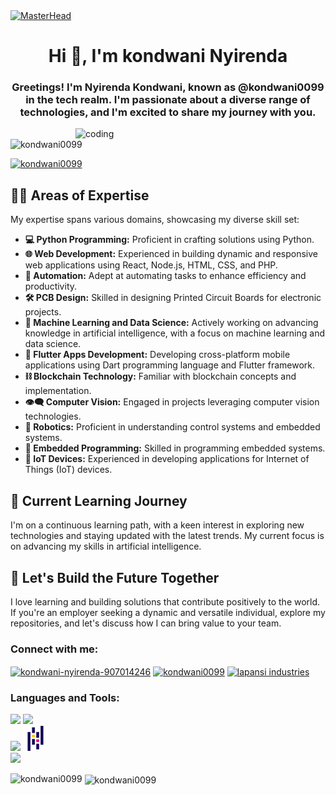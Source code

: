 <a href="https://rishavchanda.io">
  <img src="https://static.wixstatic.com/media/3eee0b_4c0b4d2c5e9d4c5f84473048443b358b~mv2.gif" alt="MasterHead" width="100%" height='350'>
</a>

<h1 align="center">Hi 👋, I'm kondwani Nyirenda</h1>
<h3 align="center">Greetings! I'm Nyirenda Kondwani, known as @kondwani0099 in the tech realm. I'm passionate about a diverse range of technologies, and I'm excited to share my journey with you.</h3>
<img align='right' alt='coding' width='400' src="https://cdn.dribbble.com/users/1162077/screenshots/3848914/programmer.gif" /> 

<p align="left"> <img src="https://komarev.com/ghpvc/?username=kondwani0099&label=Profile%20views&color=0e75b6&style=flat" alt="kondwani0099" /> </p>

<p align="left"> <a href="https://github.com/ryo-ma/github-profile-trophy"><img src="https://github-profile-trophy.vercel.app/?username=kondwani0099" alt="kondwani0099" /></a> </p>
<h2 align="left"> 👨‍💻 Areas of Expertise</h2>
<p align="left">My expertise spans various domains, showcasing my diverse skill set:</p>
<ul>
  <li><strong>💻 Python Programming:</strong> Proficient in crafting solutions using Python.</li>
  <li><strong>🌐 Web Development:</strong> Experienced in building dynamic and responsive web applications using React, Node.js, HTML, CSS, and PHP.</li>
  <li><strong>🤖 Automation:</strong> Adept at automating tasks to enhance efficiency and productivity.</li>
  <li><strong>🛠️ PCB Design:</strong> Skilled in designing Printed Circuit Boards for electronic projects.</li>
  <li><strong>🧠 Machine Learning and Data Science:</strong> Actively working on advancing knowledge in artificial intelligence, with a focus on machine learning and data science.</li>
  <li><strong>📱 Flutter Apps Development:</strong> Developing cross-platform mobile applications using Dart programming language and Flutter framework.</li>
  <li><strong>⛓️ Blockchain Technology:</strong> Familiar with blockchain concepts and implementation.</li>
  <li><strong>👁️‍🗨️ Computer Vision:</strong> Engaged in projects leveraging computer vision technologies.</li>
  <li><strong>🤖 Robotics:</strong> Proficient in understanding control systems and embedded systems.</li>
  <li><strong>🔧 Embedded Programming:</strong> Skilled in programming embedded systems.</li>
  <li><strong>📡 IoT Devices:</strong> Experienced in developing applications for Internet of Things (IoT) devices.</li>
</ul>

<h2>🌱 Current Learning Journey</h2>

<p>I'm on a continuous learning path, with a keen interest in exploring new technologies and staying updated with the latest trends. My current focus is on advancing my skills in artificial intelligence.</p>


<h2>🚀 Let's Build the Future Together</h2>

<p>I love learning and building solutions that contribute positively to the world. If you're an employer seeking a dynamic and versatile individual, explore my repositories, and let's discuss how I can bring value to your team.</p>


<h3 align="left">Connect with me:</h3>
<p align="left">
<a href="https://linkedin.com/in/kondwani-nyirenda-907014246" target="blank"><img align="center" src="https://raw.githubusercontent.com/rahuldkjain/github-profile-readme-generator/master/src/images/icons/Social/linked-in-alt.svg" alt="kondwani-nyirenda-907014246" height="30" width="40" /></a>
<a href="https://kaggle.com/kondwani0099" target="blank"><img align="center" src="https://raw.githubusercontent.com/rahuldkjain/github-profile-readme-generator/master/src/images/icons/Social/kaggle.svg" alt="kondwani0099" height="30" width="40" /></a>
<a href="https://www.youtube.com/c/lapansi industries" target="blank"><img align="center" src="https://raw.githubusercontent.com/rahuldkjain/github-profile-readme-generator/master/src/images/icons/Social/youtube.svg" alt="lapansi industries" height="30" width="40" /></a>
</p>

<h3 align="left">Languages and Tools:</h3>
<div align="left">
    <img src="https://skillicons.dev/icons?i=react,bootstrap,opencv,html,css,sass,vscode,github,figma,tailwind,git,azure,cpp,dart,nextjs,c," />
    <img src="https://skillicons.dev/icons?i=nodejs,python,javascript,typescript,django,firebase,mongodb,php,mysql,flask" /><br>
  <img src="https://skillicons.dev/icons?i=github,arduino,swift,pycharm,twailwind ,docker,postman,php,flutter,pandas,git" /> <img src="https://raw.githubusercontent.com/devicons/devicon/2ae2a900d2f041da66e950e4d48052658d850630/icons/pandas/pandas-original.svg" alt="pandas" width="40" height="40"/><br>
  <img src="https://skillicons.dev/icons?i=postgres,sklearn,tensorflow,linux," /><br>
 
  
  
</div>


<p><img align="left" src="https://github-readme-stats.vercel.app/api/top-langs?username=kondwani0099&show_icons=true&locale=en&layout=compact" alt="kondwani0099" /></p>

<p>&nbsp;<img align="center" src="https://github-readme-stats.vercel.app/api?username=kondwani0099&show_icons=true&locale=en" alt="kondwani0099" /></p>


